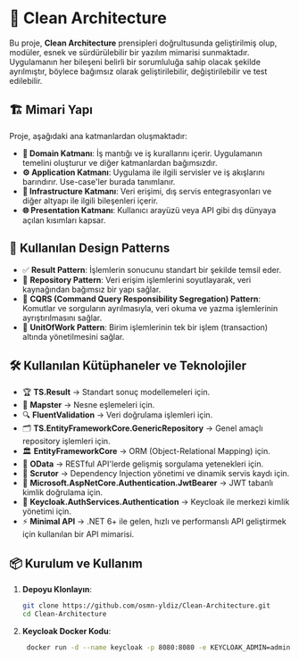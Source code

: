 # 🚀 Clean Architecture

Bu proje, **Clean Architecture** prensipleri doğrultusunda geliştirilmiş olup, modüler, esnek ve sürdürülebilir bir yazılım mimarisi sunmaktadır. Uygulamanın her bileşeni belirli bir sorumluluğa sahip olacak şekilde ayrılmıştır, böylece bağımsız olarak geliştirilebilir, değiştirilebilir ve test edilebilir.

## 🏗️ Mimari Yapı

Proje, aşağıdaki ana katmanlardan oluşmaktadır:

- **📌 Domain Katmanı**: İş mantığı ve iş kurallarını içerir. Uygulamanın temelini oluşturur ve diğer katmanlardan bağımsızdır.
- **⚙️ Application Katmanı**: Uygulama ile ilgili servisler ve iş akışlarını barındırır. Use-case'ler burada tanımlanır.
- **💾 Infrastructure Katmanı**: Veri erişimi, dış servis entegrasyonları ve diğer altyapı ile ilgili bileşenleri içerir.
- **🌐 Presentation Katmanı**: Kullanıcı arayüzü veya API gibi dış dünyaya açılan kısımları kapsar.

## 🎯 Kullanılan Design Patterns

- ✅ **Result Pattern**: İşlemlerin sonucunu standart bir şekilde temsil eder.
- 📂 **Repository Pattern**: Veri erişim işlemlerini soyutlayarak, veri kaynağından bağımsız bir yapı sağlar.
- 🔀 **CQRS (Command Query Responsibility Segregation) Pattern**: Komutlar ve sorguların ayrılmasıyla, veri okuma ve yazma işlemlerinin ayrıştırılmasını sağlar.
- 🔄 **UnitOfWork Pattern**: Birim işlemlerinin tek bir işlem (transaction) altında yönetilmesini sağlar.

## 🛠️ Kullanılan Kütüphaneler ve Teknolojiler

- 🏆 **TS.Result** → Standart sonuç modellemeleri için.
- 🔄 **Mapster** → Nesne eşlemeleri için.
- 🔍 **FluentValidation** → Veri doğrulama işlemleri için.
- 🗂️ **TS.EntityFrameworkCore.GenericRepository** → Genel amaçlı repository işlemleri için.
- 🏛️ **EntityFrameworkCore** → ORM (Object-Relational Mapping) için.
- 🔗 **OData** → RESTful API'lerde gelişmiş sorgulama yetenekleri için.
- 📌 **Scrutor** → Dependency Injection yönetimi ve dinamik servis kaydı için.
- 🔐 **Microsoft.AspNetCore.Authentication.JwtBearer** → JWT tabanlı kimlik doğrulama için.
- 🔑 **Keycloak.AuthServices.Authentication** → Keycloak ile merkezi kimlik yönetimi için.
- ⚡ **Minimal API** → .NET 6+ ile gelen, hızlı ve performanslı API geliştirmek için kullanılan bir API mimarisi.

## 📦 Kurulum ve Kullanım

1. **Depoyu Klonlayın**:
   ```bash
   git clone https://github.com/osmn-yldiz/Clean-Architecture.git
   cd Clean-Architecture

2. **Keycloak Docker Kodu**:
   ```bash
    docker run -d --name keycloak -p 8080:8080 -e KEYCLOAK_ADMIN=admin -e KEYCLOAK_ADMIN_PASSWORD=admin quay.io/keycloak/keycloak:25.0.2 start-dev
   ```
